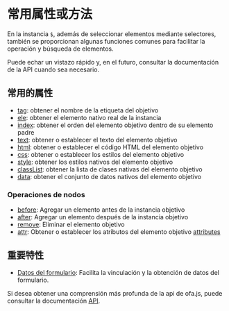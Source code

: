 # 常用属性或方法

En la instancia `$`, además de seleccionar elementos mediante selectores, también se proporcionan algunas funciones comunes para facilitar la operación y búsqueda de elementos.

Puede echar un vistazo rápido y, en el futuro, consultar la documentación de la API cuando sea necesario.

## 常用的属性

- [tag](./others/tag.md): obtener el nombre de la etiqueta del objetivo
- [ele](./instance/ele.md): obtener el elemento nativo real de la instancia
- [index](./others/index.md): obtener el orden del elemento objetivo dentro de su elemento padre
- [text](../../api/props/text.md): obtener o establecer el texto del elemento objetivo
- [html](../../api/props/html.md): obtener o establecer el código HTML del elemento objetivo
- [css](../../api/props/css.md): obtener o establecer los estilos del elemento objetivo
- [style](../../api/props/style.md): obtener los estilos nativos del elemento objetivo
- [classList](../../api/props/class-list.md): obtener la lista de clases nativas del elemento objetivo
- [data](../../api/props/data.md): obtener el conjunto de datos nativos del elemento objetivo

### Operaciones de nodos

- [before](./operation/before.md): Agregar un elemento antes de la instancia objetivo
- [after](./operation/after.md): Agregar un elemento después de la instancia objetivo
- [remove](./operation/remove.md): Eliminar el elemento objetivo
- [attr](../../api/props/attr.md): Obtener o establecer los atributos del elemento objetivo [attributes](https://developer.mozilla.org/en-US/docs/Web/API/Element/attributes)

## 重要特性

- [Datos del formulario](../../api/others/form-data.md): Facilita la vinculación y la obtención de datos del formulario.

Si desea obtener una comprensión más profunda de la api de ofa.js, puede consultar la documentación [API](../../api/index.md).